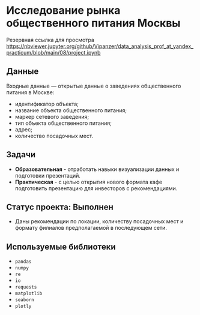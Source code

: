 # Исследование рынка общественного питания Москвы
Резервная ссылка для просмотра https://nbviewer.jupyter.org/github/Vipanzer/data_analysis_prof_at_yandex_practicum/blob/main/08/project.ipynb

## Данные
Входные данные — открытые данные о заведениях общественного питания в Москве:
- идентификатор объекта;
- название объекта общественного питания;
- маркер сетевого заведения;
- тип объекта общественного питания;
- адрес;
- количество посадочных мест.

## Задачи
- **Образовательная** - отработать навыки визуализации данных и подготовки презентаций.
- **Практическая** - c целью открытия нового формата кафе подготовить презентацию для инвесторов с рекомендациями.

## Статус проекта: Выполнен
- Даны рекомендации по локации, количеству посадочных мест и формату филиалов предполагаемой в последующем сети.

## Используемые библиотеки
- `pandas`
- `numpy`
- `re`
- `io`
- `requests`
- `matplotlib`
- `seaborn`
- `plotly`
